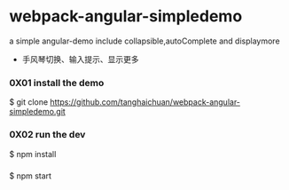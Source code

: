 # webpack-angular-simpledemo
a simple angular-demo include collapsible,autoComplete and displaymore
* 手风琴切换、输入提示、显示更多
### 0X01 install the demo

$ git clone https://github.com/tanghaichuan/webpack-angular-simpledemo.git

### 0X02 run the dev
$ npm install
###
$ npm start

